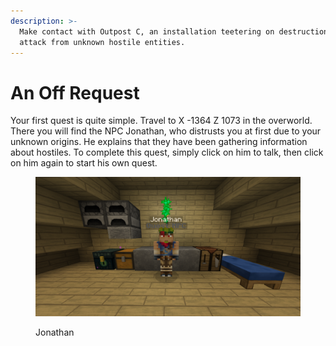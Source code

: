 ```yaml
---
description: >-
  Make contact with Outpost C, an installation teetering on destruction after an
  attack from unknown hostile entities.
---
```


# An Off Request

Your first quest is quite simple. Travel to X -1364 Z 1073 in the overworld. There you will find the NPC Jonathan, who distrusts you at first due to your unknown origins. He explains that they have been gathering information about hostiles. To complete this quest, simply click on him to talk, then click on him again to start his own quest.

<figure><img src="../../../.gitbook/assets/2024-07-09_11.58.29.png" alt=""><figcaption><p>Jonathan</p></figcaption></figure>
